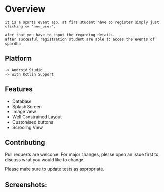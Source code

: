 # Overview
```
it is a sports event app. at firs student have to register simply just clicking on "new_user",

afer that you have to input the regarding details. 
after succesful registration student are able to acces the events of spardha   
```

## Platform


```
-> Android Studio
-> with Kotlin Support
```

## Features

* Database
* Splash Screen
* Image View
* Well Constrained Layout
* Customised buttons
* Scrooling View


## Contributing
Pull requests are welcome. For major changes, please open an issue first to discuss what you would like to change.

Please make sure to update tests as appropriate.

## Screenshots:
